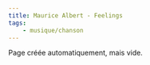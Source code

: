 ```yaml
---
title: Maurice Albert - Feelings
tags:
    - musique/chanson
---
```


Page créée automatiquement, mais vide.
